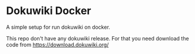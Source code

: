 # Dokuwiki Docker #

A simple setup for run dokuwiki on docker. 

This repo don't have any dokuwiki release. For that you need download the code from https://download.dokuwiki.org/ 


